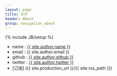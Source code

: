 ```yaml
---
layout: page
title: 关于
header:	About
group: navigation_about
---
```

{% include JB/setup %}


- name : [{{ site.author.name }}](http://about.me/gnod)
- email : {{ site.author.email }}
- github : [{{ site.author.github }}](https://github.com/Gnod/)
- twitter : [{{ site.author.twitter }}](https://twitter.com/Gnodsy)
- [订阅] ({{ site.production_url }}/{{ site.rss_path }})
